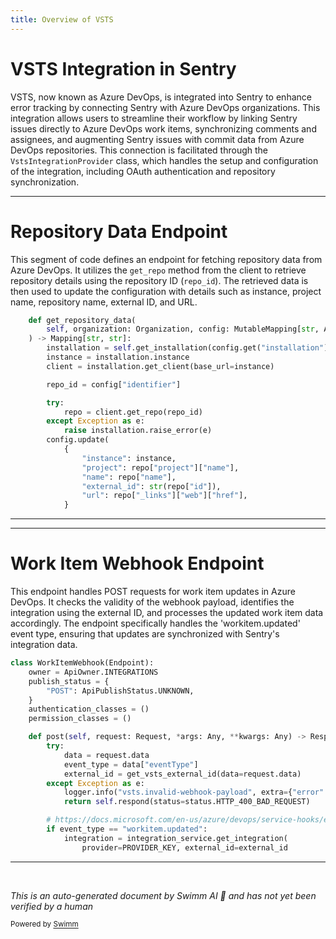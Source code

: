 ```yaml
---
title: Overview of VSTS
---
```

# VSTS Integration in Sentry

VSTS, now known as Azure DevOps, is integrated into Sentry to enhance error tracking by connecting Sentry with Azure DevOps organizations. This integration allows users to streamline their workflow by linking Sentry issues directly to Azure DevOps work items, synchronizing comments and assignees, and augmenting Sentry issues with commit data from Azure DevOps repositories. This connection is facilitated through the `VstsIntegrationProvider` class, which handles the setup and configuration of the integration, including OAuth authentication and repository synchronization.

<SwmSnippet path="/src/sentry/integrations/vsts/repository.py" line="19">

---

# Repository Data Endpoint

This segment of code defines an endpoint for fetching repository data from Azure DevOps. It utilizes the `get_repo` method from the client to retrieve repository details using the repository ID (`repo_id`). The retrieved data is then used to update the configuration with details such as instance, project name, repository name, external ID, and URL.

```python
    def get_repository_data(
        self, organization: Organization, config: MutableMapping[str, Any]
    ) -> Mapping[str, str]:
        installation = self.get_installation(config.get("installation"), organization.id)
        instance = installation.instance
        client = installation.get_client(base_url=instance)

        repo_id = config["identifier"]

        try:
            repo = client.get_repo(repo_id)
        except Exception as e:
            raise installation.raise_error(e)
        config.update(
            {
                "instance": instance,
                "project": repo["project"]["name"],
                "name": repo["name"],
                "external_id": str(repo["id"]),
                "url": repo["_links"]["web"]["href"],
            }
```

---

</SwmSnippet>

<SwmSnippet path="/src/sentry/integrations/vsts/webhooks.py" line="35">

---

# Work Item Webhook Endpoint

This endpoint handles POST requests for work item updates in Azure DevOps. It checks the validity of the webhook payload, identifies the integration using the external ID, and processes the updated work item data accordingly. The endpoint specifically handles the 'workitem.updated' event type, ensuring that updates are synchronized with Sentry's integration data.

```python
class WorkItemWebhook(Endpoint):
    owner = ApiOwner.INTEGRATIONS
    publish_status = {
        "POST": ApiPublishStatus.UNKNOWN,
    }
    authentication_classes = ()
    permission_classes = ()

    def post(self, request: Request, *args: Any, **kwargs: Any) -> Response:
        try:
            data = request.data
            event_type = data["eventType"]
            external_id = get_vsts_external_id(data=request.data)
        except Exception as e:
            logger.info("vsts.invalid-webhook-payload", extra={"error": str(e)})
            return self.respond(status=status.HTTP_400_BAD_REQUEST)

        # https://docs.microsoft.com/en-us/azure/devops/service-hooks/events?view=azure-devops#workitem.updated
        if event_type == "workitem.updated":
            integration = integration_service.get_integration(
                provider=PROVIDER_KEY, external_id=external_id
```

---

</SwmSnippet>

&nbsp;

*This is an auto-generated document by Swimm AI 🌊 and has not yet been verified by a human*

<SwmMeta version="3.0.0" repo-id="Z2l0aHViJTNBJTNBc2VudHJ5JTNBJTNBZ2V0c2VudHJ5" repo-name="sentry"><sup>Powered by [Swimm](/)</sup></SwmMeta>
